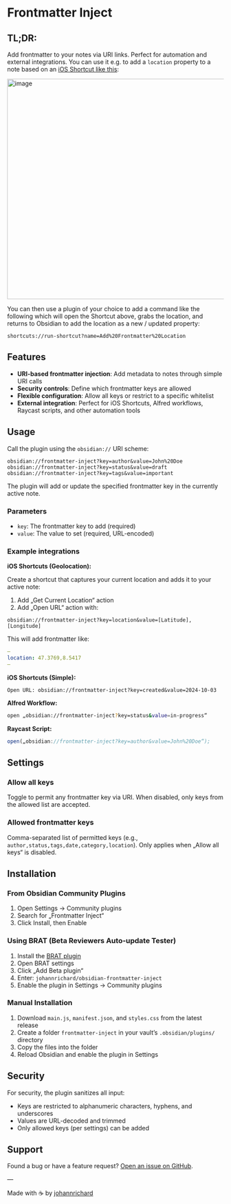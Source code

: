 # Frontmatter Inject

## TL;DR:
Add frontmatter to your notes via URI links. Perfect for automation and external integrations. You can use it e.g. to add a `location` property to a note based on an [iOS Shortcut like this](https://www.icloud.com/shortcuts/bfea385338c64c2e9b55a683f2495897):

<img width="862" height="512" alt="image" src="https://github.com/user-attachments/assets/fbaf80f7-ffee-4c72-a97a-f3b046e90b04" />

You can then use a plugin of your choice to add a command like the following which will open the Shortcut above, grabs the location, and returns to Obsidian to add the location as a new / updated property:

```
shortcuts://run-shortcut?name=Add%20Frontmatter%20Location
```

## Features

- **URI-based frontmatter injection**: Add metadata to notes through simple URI calls
- **Security controls**: Define which frontmatter keys are allowed
- **Flexible configuration**: Allow all keys or restrict to a specific whitelist
- **External integration**: Perfect for iOS Shortcuts, Alfred workflows, Raycast scripts, and other automation tools

## Usage

Call the plugin using the `obsidian://` URI scheme:

```
obsidian://frontmatter-inject?key=author&value=John%20Doe
obsidian://frontmatter-inject?key=status&value=draft
obsidian://frontmatter-inject?key=tags&value=important
```

The plugin will add or update the specified frontmatter key in the currently active note.

### Parameters

- `key`: The frontmatter key to add (required)
- `value`: The value to set (required, URL-encoded)

### Example integrations

**iOS Shortcuts (Geolocation):**

Create a shortcut that captures your current location and adds it to your active note:

1. Add „Get Current Location“ action
2. Add „Open URL“ action with:
```
obsidian://frontmatter-inject?key=location&value=[Latitude],[Longitude]
```

This will add frontmatter like:
```yaml
—
location: 47.3769,8.5417
—
```

**iOS Shortcuts (Simple):**
```
Open URL: obsidian://frontmatter-inject?key=created&value=2024-10-03
```

**Alfred Workflow:**
```bash
open „obsidian://frontmatter-inject?key=status&value=in-progress“
```

**Raycast Script:**
```javascript
open(„obsidian://frontmatter-inject?key=author&value=John%20Doe“);
```

## Settings

### Allow all keys
Toggle to permit any frontmatter key via URI. When disabled, only keys from the allowed list are accepted.

### Allowed frontmatter keys
Comma-separated list of permitted keys (e.g., `author,status,tags,date,category,location`). Only applies when „Allow all keys“ is disabled.

## Installation

### From Obsidian Community Plugins
1. Open Settings → Community plugins
2. Search for „Frontmatter Inject“
3. Click Install, then Enable

### Using BRAT (Beta Reviewers Auto-update Tester)
1. Install the [BRAT plugin](https://github.com/TfTHacker/obsidian42-brat)
2. Open BRAT settings
3. Click „Add Beta plugin“
4. Enter: `johannrichard/obsidian-frontmatter-inject`
5. Enable the plugin in Settings → Community plugins

### Manual Installation
1. Download `main.js`, `manifest.json`, and `styles.css` from the latest release
2. Create a folder `frontmatter-inject` in your vault’s `.obsidian/plugins/` directory
3. Copy the files into the folder
4. Reload Obsidian and enable the plugin in Settings

## Security

For security, the plugin sanitizes all input:
- Keys are restricted to alphanumeric characters, hyphens, and underscores
- Values are URL-decoded and trimmed
- Only allowed keys (per settings) can be added

## Support

Found a bug or have a feature request? [Open an issue on GitHub](https://github.com/johannrichard/frontmatter-inject/issues).

—

Made with ☕ by [johannrichard](https://github.com/johannrichard)

